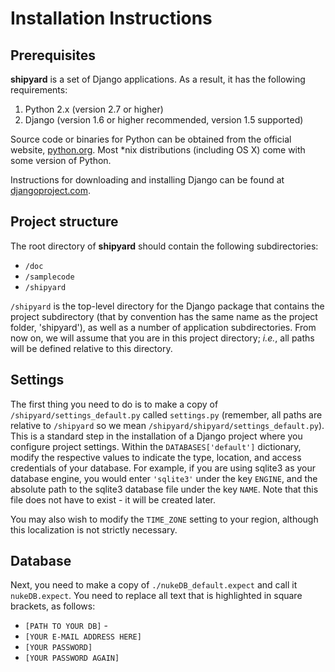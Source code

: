 Installation Instructions
=========================

Prerequisites
-------------

**shipyard** is a set of Django applications.  As a result, it has the following requirements:

1. Python 2.x (version 2.7 or higher)
2. Django (version 1.6 or higher recommended, version 1.5 supported)

Source code or binaries for Python can be obtained from the official website, [python.org](www.python.org).  Most *nix distributions (including OS X) come with some version of Python.  

Instructions for downloading and installing Django can be found at [djangoproject.com](https://www.djangoproject.com/download/).


Project structure
-----------------

The root directory of **shipyard** should contain the following subdirectories:
* `/doc`
* `/samplecode`
* `/shipyard`

`/shipyard` is the top-level directory for the Django package that contains the project subdirectory (that by convention has the same name as the project folder, 'shipyard'), as well as a number of application subdirectories.  From now on, we will assume that you are in this project directory; *i.e.*, all paths will be defined relative to this directory.


Settings
--------

The first thing you need to do is to make a copy of `/shipyard/settings_default.py` called `settings.py` (remember, all paths are relative to `/shipyard` so we mean `/shipyard/shipyard/settings_default.py`).  This is a standard step in the installation of a Django project where you configure project settings.  Within the `DATABASES['default']` dictionary, modify the respective values to indicate the type, location, and access credentials of your database.  For example, if you are using sqlite3 as your database engine, you would enter `'sqlite3'` under the key `ENGINE`, and the absolute path to the sqlite3 database file under the key `NAME`.  Note that this file does not have to exist - it will be created later.

You may also wish to modify the `TIME_ZONE` setting to your region, although this localization is not strictly necessary.


Database
--------

Next, you need to make a copy of `./nukeDB_default.expect` and call it `nukeDB.expect`.  You need to replace all text that is highlighted in square brackets, as follows:

* `[PATH TO YOUR DB]` -
* `[YOUR E-MAIL ADDRESS HERE]`
* `[YOUR PASSWORD]`
* `[YOUR PASSWORD AGAIN]`




